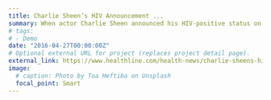```yaml
---
title: Charlie Sheen’s HIV Announcement ...
summary: When actor Charlie Sheen announced his HIV-positive status on NBC’s Today Show, the world listened...
# tags:
# - Demo
date: "2016-04-27T00:00:00Z"
# Optional external URL for project (replaces project detail page).
external_link: https://www.healthline.com/health-news/charlie-sheens-hiv-announcement-still-driving-an-increase-in-testing#1
image:
  # caption: Photo by Toa Heftiba on Unsplash
  focal_point: Smart
---
```

